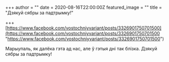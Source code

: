 +++
author = ""
date = 2020-08-16T22:00:00Z
featured_image = ""
title = "Дзякуй сябры за падтрымку!"

+++
[https://www.facebook.com/vostochniyvariant/posts/3326901750701500](https://www.facebook.com/vostochniyvariant/posts/3326901750701500 "https://www.facebook.com/vostochniyvariant/posts/3326901750701500")

Марыупаль, як далёка гэта ад нас, але ў гэтыя дні так блізка. Дзякуй сябры за падтрымку!